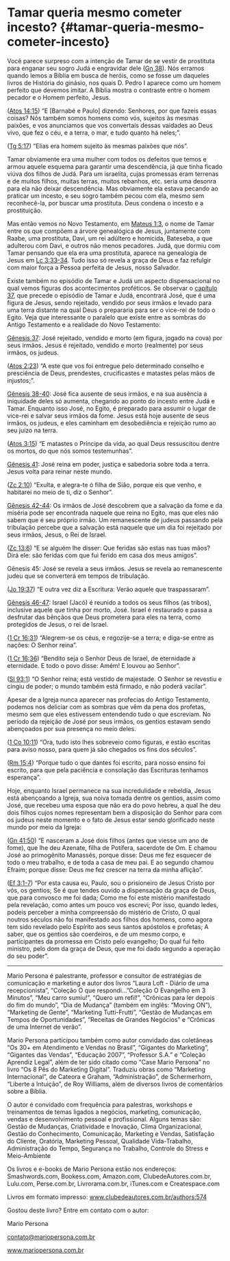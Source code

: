# Tamar queria mesmo cometer incesto? {#tamar-queria-mesmo-cometer-incesto}

Você parece surpreso com a intenção de Tamar de se vestir de prostituta para enganar seu sogro Judá e engravidar dele ([Gn 38](http://bibliaonline.com.br/acf/gn/38)). Nós erramos quando lemos a Bíblia em busca de heróis, como se fosse um daqueles livros de História do ginásio, nos quais D. Pedro I aparece como um homem perfeito que devemos imitar. A Bíblia mostra o contraste entre o homem pecador e o Homem perfeito, Jesus.

([Atos 14:15](http://bibliaonline.com.br/acf/atos/14/15)) “E [Barnabé e Paulo] dizendo: Senhores, por que fazeis essas coisas? Nós também somos homens como vós, sujeitos às mesmas paixões, e vos anunciamos que vos convertais dessas vaidades ao Deus vivo, que fez o céu, e a terra, o mar, e tudo quanto há neles;”.

([Tg 5:17](http://bibliaonline.com.br/acf/tg/5/17)) “Elias era homem sujeito às mesmas paixões que nós”.

Tamar obviamente era uma mulher com todos os defeitos que temos e armou aquele esquema para garantir uma descendência, já que tinha ficado viúva dos filhos de Judá. Para um israelita, cujas promessas eram terrenas e de muitos filhos, muitas terras, muitos rebanhos, etc. seria uma desonra para ela não deixar descendência. Mas obviamente ela estava pecando ao praticar um incesto, e seu sogro também pecou com ela, mesmo sem reconhecê-la, por buscar uma prostituta. Deus condena o incesto e a prostituição.

Mas então vemos no Novo Testamento, em [Mateus 1:3](http://bibliaonline.com.br/acf/mt/1/3), o nome de Tamar entre os que compõem a árvore genealógica de Jesus, juntamente com Raabe, uma prostituta, Davi, um rei adúltero e homicida, Bateseba, a que adulterou com Davi, e outros não menos pecadores. Judá, que dormiu com Tamar pensando que ela era uma prostituta, aparece na genealogia de Jesus em [Lc 3:33-34](http://bibliaonline.com.br/acf/lc/3/33-34). Tudo isso só revela a graça de Deus e faz refulgir com maior força a Pessoa perfeita de Jesus, nosso Salvador.

Existe também no episódio de Tamar e Judá um aspecto dispensacional no qual vemos figuras dos acontecimentos proféticos. Se observar o [capítulo 37](http://bibliaonline.com.br/acf/gn/37), que precede o episódio de Tamar e Judá, encontrará José, que é uma figura de Jesus, sendo rejeitado, vendido por seus irmãos e levado para uma terra distante na qual Deus o prepararia para ser o vice-rei de todo o Egito. Veja que interessante o paralelo que existe entre as sombras do Antigo Testamento e a realidade do Novo Testamento:

[Gênesis 37](http://bibliaonline.com.br/acf/gn/37): José rejeitado, vendido e morto (em figura, jogado na cova) por seus irmãos. Jesus é rejeitado, vendido e morto (realmente) por seus irmãos, os judeus.

([Atos 2:23](http://bibliaonline.com.br/acf/atos/2/23)) “A este que vos foi entregue pelo determinado conselho e presciência de Deus, prendestes, crucificastes e matastes pelas mãos de injustos;”.

[Gênesis 38-40](http://bibliaonline.com.br/acf/gn/38): José fica ausente de seus irmãos, e na sua ausência a iniquidade deles só aumenta, chegando ao ponto do incesto entre Judá e Tamar. Enquanto isso José, no Egito, é preparado para assumir o lugar de vice-rei e salvar seus irmãos da fome. Jesus está hoje ausente de seus irmãos, os judeus, e eles caminham em desobediência e rejeição rumo ao seu juízo na terra.

([Atos 3:15](http://bibliaonline.com.br/acf/atos/3/15)) “E matastes o Príncipe da vida, ao qual Deus ressuscitou dentre os mortos, do que nós somos testemunhas”.

[Gênesis 41](http://bibliaonline.com.br/acf/gn/41): José reina em poder, justiça e sabedoria sobre toda a terra. Jesus volta para reinar neste mundo.

([Zc 2:10](http://bibliaonline.com.br/acf/zc/2/10)) “Exulta, e alegra-te ó filha de Sião, porque eis que venho, e habitarei no meio de ti, diz o Senhor”.

[Gênesis 42-44](http://bibliaonline.com.br/acf/gn/42): Os irmãos de José descobrem que a salvação da fome e da miséria pode ser encontrada naquele que reina no Egito, mas que eles não sabem que é seu próprio irmão. Um remanescente de judeus passando pela tribulação percebe que a salvação está naquele que um dia foi rejeitado por seus irmãos, Jesus, o Rei de Israel.

([Zc 13:6](http://bibliaonline.com.br/acf/zc/13/6)) “E se alguém lhe disser: Que feridas são estas nas tuas mãos? Dirá ele: são feridas com que fui ferido em casa dos meus amigos”.

Gênesis 45: José se revela a seus irmãos. Jesus se revela ao remanescente judeu que se converterá em tempos de tribulação.

([Jo 19:37](http://bibliaonline.com.br/acf/jo/19/37)) “E outra vez diz a Escritura: Verão aquele que traspassaram”.

[Gênesis 46-47](http://bibliaonline.com.br/acf/gn/46): Israel (Jacó) é reunido a todos os seus filhos (as tribos), inclusive aquele que tinha por morto, José. Israel é restaurado e passa a desfrutar das bênçãos que Deus prometera para eles na terra, como protegidos de Jesus, o rei de Israel.

([1 Cr 16:31](http://bibliaonline.com.br/acf/1cr/16/31)) “Alegrem-se os céus, e regozije-se a terra; e diga-se entre as nações: O Senhor reina”.

([1 Cr 16:36](http://bibliaonline.com.br/acf/1cr/16/36)) “Bendito seja o Senhor Deus de Israel, de eternidade a eternidade. E todo o povo disse: Amém! E louvou ao Senhor”.

([Sl 93:1](http://bibliaonline.com.br/acf/sl/93/1)) “O Senhor reina; está vestido de majestade. O Senhor se revestiu e cingiu de poder; o mundo também está firmado, e não poderá vacilar”.

Apesar de a Igreja nunca aparecer nas profecias do Antigo Testamento, podemos nos deliciar com as sombras que vêm da pena dos profetas, mesmo sem que eles estivessem entendendo tudo o que escreviam. No período da rejeição de José por seus irmãos, os gentios estavam sendo abençoados por sua presença no meio deles.

([1 Co 10:11](http://bibliaonline.com.br/acf/1co/10/11)) “Ora, tudo isto lhes sobreveio como figuras, e estão escritas para aviso nosso, para quem já são chegados os fins dos séculos”.

([Rm 15:4](http://bibliaonline.com.br/acf/rm/15/4)) “Porque tudo o que dantes foi escrito, para nosso ensino foi escrito, para que pela paciência e consolação das Escrituras tenhamos esperança”.

Hoje, enquanto Israel permanece na sua incredulidade e rebeldia, Jesus está abençoando a Igreja, sua noiva tomada dentre os gentios, assim como José, que recebeu uma esposa que não era do povo hebreu, a qual lhe deu dois filhos cujos nomes representam bem a disposição do Senhor para com os judeus neste momento e o fato de Jesus estar sendo glorificado neste mundo por meio da Igreja:

([Gn 41:50](http://bibliaonline.com.br/acf/gn/41/50)) “E nasceram a José dois filhos (antes que viesse um ano de fome), que lhe deu Azenate, filha de Potífera, sacerdote de Om. E chamou José ao primogênito Manassés, porque disse: Deus me fez esquecer de todo o meu trabalho, e de toda a casa de meu pai. E ao segundo chamou Efraim; porque disse: Deus me fez crescer na terra da minha aflição”.

([Ef 3:1-7](http://bibliaonline.com.br/acf/ef/3/1-7)) “Por esta causa eu, Paulo, sou o prisioneiro de Jesus Cristo por vós, os gentios; Se é que tendes ouvido a dispensação da graça de Deus, que para convosco me foi dada; Como me foi este mistério manifestado pela revelação, como antes um pouco vos escrevi; Por isso, quando ledes, podeis perceber a minha compreensão do mistério de Cristo, O qual noutros séculos não foi manifestado aos filhos dos homens, como agora tem sido revelado pelo Espírito aos seus santos apóstolos e profetas; A saber, que os gentios são coerdeiros, e de um mesmo corpo, e participantes da promessa em Cristo pelo evangelho; Do qual fui feito ministro, pelo dom da graça de Deus, que me foi dado segundo a operação do seu poder”.

*****

Mario Persona é palestrante, professor e consultor de estratégias de comunicação e marketing e autor dos livros “Laura Loft - Diário de uma recepcionista”, “Coleção O que respondi...”Coleção O Evangelho em 3 Minutos”, “Meu carro sumiu!”, “Quero um refil!”, “Crônicas para ler depois do fim do mundo”, “Dia de Mudança” (também em inglês: “Moving ON”), “Marketing de Gente”, “Marketing Tutti-Frutti”, “Gestão de Mudanças em Tempos de Oportunidades”, “Receitas de Grandes Negócios” e “Crônicas de uma Internet de verão”.

Mario Persona participou também como autor convidado das coletâneas “Os 30+ em Atendimento e Vendas no Brasil”, “Gigantes do Marketing”, “Gigantes das Vendas”, “Educação 2007”, “Professor S.A.” e “Coleção Aprendiz Legal”, além de ter sido citado como “Case Mario Persona” no livro “Os 8 Pês do Marketing Digital”. Traduziu obras como “Marketing Internacional”, de Cateora e Graham, “Administração”, de Schermerhorn, “Liberte a Intuição”, de Roy Williams, além de diversos livros de comentários sobre a Bíblia.

O autor é convidado com frequência para palestras, workshops e treinamentos de temas ligados a negócios, marketing, comunicação, vendas e desenvolvimento pessoal e profissional. Alguns temas são: Gestão de Mudanças, Criatividade e Inovação, Clima Organizacional, Gestão do Conhecimento, Comunicação, Marketing e Vendas, Satisfação do Cliente, Oratória, Marketing Pessoal, Qualidade Vida-Trabalho, Administração do Tempo, Segurança no Trabalho, Controle do Stress e Meio-Ambiente

Os livros e e-books de Mario Persona estão nos endereços: Smashwords.com, Bookess.com, Amazon.com, ClubedeAutores.com.br, Lulu.com, Perse.com.br, Livrorama.com.br, iTunes.com e Createspace.com

Livros em formato impresso: www.clubedeautores.com.br/authors:574

Gostou deste livro? Entre em contato com o autor:

Mario Persona

contato@mariopersona.com.br

www.mariopersona.com.br